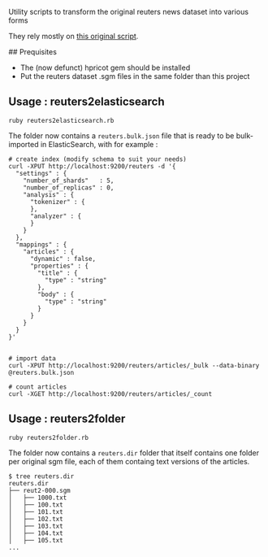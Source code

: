 Utility scripts to transform the original reuters news dataset into various forms

They rely mostly on [this original script](http://earlh.com/blog/2011/06/18/prepping-the-reuters-21578-classification-sample-dataset/).

## Prequisites

- The (now defunct) hpricot gem should be installed
- Put the reuters dataset .sgm files in the same folder than this project

## Usage : reuters2elasticsearch

```
ruby reuters2elasticsearch.rb
```

The folder now contains a `reuters.bulk.json` file that is ready to be bulk-imported in ElasticSearch, with for example : 

```
# create index (modify schema to suit your needs)
curl -XPUT http://localhost:9200/reuters -d '{
  "settings" : {
    "number_of_shards"   : 5,
    "number_of_replicas" : 0,
    "analysis" : {
      "tokenizer" : {
      },
      "analyzer" : {
      }
    }
  },
  "mappings" : {
    "articles" : {
      "dynamic" : false,
      "properties" : {          
        "title" : {
          "type" : "string"
        },          
        "body" : {
          "type" : "string"
        }
      }
    }
  }
}'


# import data
curl -XPUT http://localhost:9200/reuters/articles/_bulk --data-binary @reuters.bulk.json

# count articles
curl -XGET http://localhost:9200/reuters/articles/_count
```

## Usage : reuters2folder

```
ruby reuters2folder.rb
```

The folder now contains a `reuters.dir` folder that itself contains one folder per original sgm file, each of them containg text versions of the articles.

```
$ tree reuters.dir
reuters.dir
├── reut2-000.sgm
│   ├── 1000.txt
│   ├── 100.txt
│   ├── 101.txt
│   ├── 102.txt
│   ├── 103.txt
│   ├── 104.txt
│   ├── 105.txt
...
```
